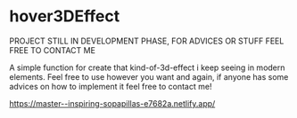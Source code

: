 # hover3DEffect
PROJECT STILL IN DEVELOPMENT PHASE, FOR ADVICES OR STUFF FEEL FREE TO CONTACT ME

A simple function for create that kind-of-3d-effect i keep seeing in modern elements. 
Feel free to use however you want and again, if anyone has some advices on how to implement it feel free to contact me!

https://master--inspiring-sopapillas-e7682a.netlify.app/
